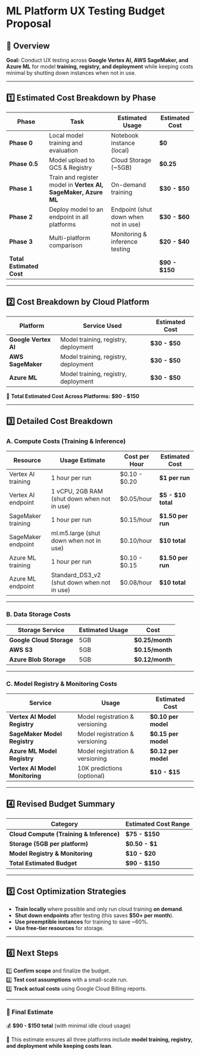 # **ML Platform UX Testing Budget Proposal**

## **📌 Overview**
**Goal:** Conduct UX testing across **Google Vertex AI, AWS SageMaker, and Azure ML** for model **training, registry, and deployment** while keeping costs minimal by shutting down instances when not in use.

---

## **1️⃣ Estimated Cost Breakdown by Phase**  

| **Phase**  | **Task**  | **Estimated Usage**  | **Estimated Cost**  |
|------------|-----------|----------------|----------------|
| **Phase 0** | Local model training and evaluation  | Notebook instance (local)  | **$0**  |
| **Phase 0.5** | Model upload to GCS & Registry | Cloud Storage (~5GB) | **$0.25** |
| **Phase 1** | Train and register model in **Vertex AI, SageMaker, Azure ML** | On-demand training | **$30 - $50** |
| **Phase 2** | Deploy model to an endpoint in all platforms | Endpoint (shut down when not in use) | **$30 - $60** |
| **Phase 3** | Multi-platform comparison | Monitoring & inference testing | **$20 - $40** |
| **Total Estimated Cost** | | | **$90 - $150** |

---

## **2️⃣ Cost Breakdown by Cloud Platform**  

| **Platform**  | **Service Used**  | **Estimated Cost**  |
|--------------|------------------|------------------|
| **Google Vertex AI**  | Model training, registry, deployment | **$30 - $50** |
| **AWS SageMaker**  | Model training, registry, deployment  | **$30 - $50** |
| **Azure ML**  | Model training, registry, deployment  | **$30 - $50** |

🔹 **Total Estimated Cost Across Platforms:** **$90 - $150**  

---

## **3️⃣ Detailed Cost Breakdown**

### **A. Compute Costs (Training & Inference)**
| **Resource** | **Usage Estimate** | **Cost per Hour** | **Estimated Cost** |
|-------------|-------------------|------------------|------------------|
| Vertex AI training | 1 hour per run | $0.10 - $0.20 | **$1 per run** |
| Vertex AI endpoint | 1 vCPU, 2GB RAM (shut down when not in use) | $0.05/hour | **$5 - $10 total** |
| SageMaker training | 1 hour per run | $0.15/hour | **$1.50 per run** |
| SageMaker endpoint | ml.m5.large (shut down when not in use) | $0.10/hour | **$10 total** |
| Azure ML training | 1 hour per run | $0.10 - $0.15 | **$1.50 per run** |
| Azure ML endpoint | Standard_DS3_v2 (shut down when not in use) | $0.08/hour | **$10 total** |

---

### **B. Data Storage Costs**
| **Storage Service**  | **Estimated Usage**  | **Cost**  |
|----------------------|------------------|----------------|
| **Google Cloud Storage**  | 5GB | **$0.25/month** |
| **AWS S3**  | 5GB | **$0.15/month** |
| **Azure Blob Storage**  | 5GB | **$0.12/month** |

---

### **C. Model Registry & Monitoring Costs**
| **Service**  | **Usage**  | **Estimated Cost**  |
|-------------|---------|----------------|
| **Vertex AI Model Registry**  | Model registration & versioning | **$0.10 per model** |
| **SageMaker Model Registry**  | Model registration & versioning | **$0.15 per model** |
| **Azure ML Model Registry**  | Model registration & versioning | **$0.12 per model** |
| **Vertex AI Model Monitoring**  | 10K predictions (optional) | **$10 - $15** |

---

## **4️⃣ Revised Budget Summary**
| **Category**  | **Estimated Cost Range**  |
|-------------|------------------|
| **Cloud Compute (Training & Inference)** | **$75 - $150** |
| **Storage (5GB per platform)** | **$0.50 - $1** |
| **Model Registry & Monitoring** | **$10 - $20** |
| **Total Estimated Budget** | **$90 - $150** |

---

## **5️⃣ Cost Optimization Strategies**
- **Train locally** where possible and only run cloud training **on demand**.  
- **Shut down endpoints** after testing (this saves **$50+ per month**).  
- **Use preemptible instances** for training to save ~60%.  
- **Use free-tier resources** for storage.  

---

## **6️⃣ Next Steps**
1️⃣ **Confirm scope** and finalize the budget.  
2️⃣ **Test cost assumptions** with a small-scale run.  
3️⃣ **Track actual costs** using Google Cloud Billing reports.  

---

### **📌 Final Estimate**
💰 **$90 - $150 total** (with minimal idle cloud usage)  

🚀 This estimate ensures all three platforms include **model training, registry, and deployment while keeping costs lean**.  
